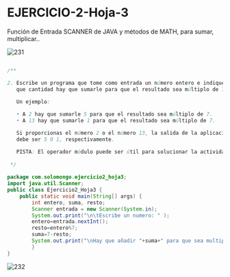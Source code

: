 # EJERCICIO-2-Hoja-3
Función de Entrada SCANNER de JAVA y métodos de MATH, para sumar, multiplicar..

![231](https://user-images.githubusercontent.com/80227002/193427353-22498f27-7c34-4b99-98ab-f8e9887ca81c.png)

```java

/**

2. Escribe un programa que tome como entrada un número entero e indique
   que cantidad hay que sumarle para que el resultado sea múltiplo de 7. 
  
   Un ejemplo:

   • A 2 hay que sumarle 5 para que el resultado sea múltiplo de 7.
   • A 13 hay que sumarle 1 para que el resultado sea múltiplo de 7.

   Si proporcionas el número 2 o el número 13, la salida de la aplicación 
   debe ser 5 0 1, respectivamente.

   PISTA: El operador módulo puede ser útil para solucionar la actividad.
   
 */
 
package com.solomongo.ejercicio2_hoja3;
import java.util.Scanner;
public class Ejercicio2_Hoja3 {
    public static void main(String[] args) {      
        int entero, suma, resto;      
        Scanner entrada = new Scanner(System.in); 
        System.out.print("\n\tEscribe un numero: " );
        entero=entrada.nextInt(); 
        resto=entero%7;
        suma=7-resto;  
        System.out.print("\nHay que añadir "+suma+" para que sea multiplo de 7..\n");    
        }
}

```
![232](https://user-images.githubusercontent.com/80227002/193427359-5a541351-6673-4b47-9bda-71d5d9e4a7c5.png)

